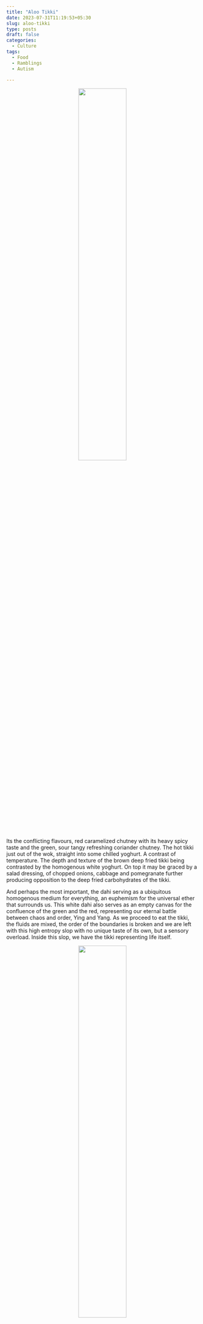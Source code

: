 ```yaml
---
title: "Aloo Tikki"
date: 2023-07-31T11:19:53+05:30
slug: aloo-tikki
type: posts
draft: false
categories:
  - Culture
tags:
  - Food
  - Ramblings
  - Autism
  
---
```

<center>
 <img src="https://media.discordapp.net/attachments/1134315067689676840/1135422268789501992/9b7764de-a3c7-49a5-8396-b34bb64c1d53.png?width=246&height=437" style="width: 50%;">
 </center>
 
 Its the conflicting flavours, red caramelized chutney with its heavy spicy taste and the green, sour tangy  refreshing coriander chutney. The hot tikki just out of the wok, straight into some chilled yoghurt. A contrast of temperature. The depth and texture of the brown deep fried tikki  being contrasted by the homogenous white yoghurt. On top it may be graced by a salad dressing, of chopped onions, cabbage and pomegranate further producing opposition to the deep fried carbohydrates of the tikki.
 
 And perhaps the most important, the dahi serving as a ubiquitous homogenous medium for everything, an euphemism for the universal ether that surrounds us. This white dahi also serves as an empty canvas for the confluence of the green and the red, representing our eternal battle between chaos and order, Ying and Yang. As we proceed to eat the tikki, the fluids are mixed, the order of the boundaries is broken and we are left with this high entropy slop with no unique taste of its own, but a sensory overload. Inside this slop, we have the tikki representing life itself. 
 
 <center>
<img src="https://media.discordapp.net/attachments/1134315067689676840/1135428634878955620/tikki.png?width=460&height=437" style="width:50%; align: center;"> 
																																			
</center>
It is up to the consumer, the human to maintain this strict balance between order and chaos, so that his tikki, his life isn't lost in entropy. 

> Tikki ? Where's the tikki and salad dressing Excuse me U can't just have dahi chatni and chaos

The dahi, the ethereal fluid is representative of the universe, the chutneys act as agents of change representing the battle of chaos and order the salad, the tikki serve as the ethereal bodies representing life, death, and meaning. The tikki in itself, is representative of the battle of maximalism and minimalism, chaos and order, male and female, hokuto and nanto.
  
![Image](https://media.discordapp.net/attachments/1134315067689676840/1135432167997046814/tikki-2.png?width=687&height=423)
<img src="/posts/pictures/Pasted%20image%2020230731135822.png">

